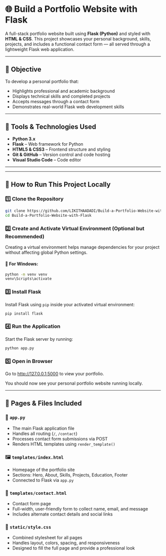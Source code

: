 # 🌐 Build a Portfolio Website with Flask

A full-stack portfolio website built using **Flask (Python)** and styled with **HTML & CSS**. This project showcases your personal background, skills, projects, and includes a functional contact form — all served through a lightweight Flask web application.

---

## 🎯 Objective

To develop a personal portfolio that:

- Highlights professional and academic background
- Displays technical skills and completed projects
- Accepts messages through a contact form
- Demonstrates real-world Flask web development skills

---

## 🧰 Tools & Technologies Used

- **Python 3.x**
- **Flask** – Web framework for Python
- **HTML5 & CSS3** – Frontend structure and styling
- **Git & GitHub** – Version control and code hosting
- **Visual Studio Code** – Code editor

---

---

## 🚀 How to Run This Project Locally

### 1️⃣ Clone the Repository

```bash
git clone https://github.com/LIKITHAADADI/Build-a-Portfolio-Website-with-Flask.git
cd Build-a-Portfolio-Website-with-Flask
```

### 2️⃣ Create and Activate Virtual Environment (Optional but Recommended)

Creating a virtual environment helps manage dependencies for your project without affecting global Python settings.

#### 🔹 For Windows:

```bash
python -m venv venv
venv\Scripts\activate
```

### 3️⃣ Install Flask

Install Flask using `pip` inside your activated virtual environment:

```bash
pip install flask
```

### 4️⃣ Run the Application

Start the Flask server by running:

```bash
python app.py
```

### 5️⃣ Open in Browser

Go to http://127.0.0.1:5000 to view your portfolio.


You should now see your personal portfolio website running locally.

---

## 📄 Pages & Files Included

### 🐍 `app.py`

- The main Flask application file
- Handles all routing (`/`, `/contact`)
- Processes contact form submissions via POST
- Renders HTML templates using `render_template()`

### 🖼️ `templates/index.html`

- Homepage of the portfolio site
- Sections: Hero, About, Skills, Projects, Education, Footer
- Connected to Flask via `app.py`

### 📩 `templates/contact.html`

- Contact form page
- Full-width, user-friendly form to collect name, email, and message
- Includes alternate contact details and social links

### 🎨 `static/style.css`

- Combined stylesheet for all pages
- Handles layout, colors, spacing, and responsiveness
- Designed to fill the full page and provide a professional look



